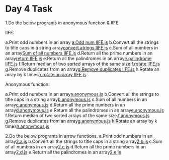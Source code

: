 # Day 4 Task

1.Do the below programs in anonymous function & IIFE

IIFE: 

a.Print odd numbers in an array [a.Odd num IIFE.js](./a.Odd%20num%20IIFE.js)
b.Convert all the strings to title caps in a string array[convert atrings IIFE.js](./b.convert%20strings%20IIFE.js)
c.Sum of all numbers in an array[Sum of all numbers IIFE.js](./c.Sum%20of%20all%20numbers%20IIFE.js)
d.Return all the prime numbers in an array[return IIFE.js](./d.return%20prime%20IIFE.js)
e.Return all the palindromes in an array[e.palindrome IIFE.js](./e.palindrome%20IIFE.js)
f.Return median of two sorted arrays of the same size.[f.rotate IIFE.js](./f.rotate%20IIFE.js)
g.Remove duplicates from an array[g.Remove duplicates IIFE.js](./g.Remove%20duplicates%20IIFE.js)
h.Rotate an array by k times[h.rotate an array IIFE.js](./h.rotate%20an%20array%20IIFE.js)

Anonymous function:

a.Print odd numbers in an array[a.anonymous.js](./a.anonymous.js)
b.Convert all the strings to title caps in a string array[b.anonymous.js](./b.anonymous.js)
c.Sum of all numbers in an array[c.anonymous.js](./c.anonymous.js)
d.Return all the prime numbers in an array[d.anonymous.js](./d.anonymous.js)
e.Return all the palindromes in an array[e.anonymous.js](./e.anonymous.js)
f.Return median of two sorted arrays of the same size.[f.anonymous.js](./f.anonymous.js)
g.Remove duplicates from an array[g.anonymous.js](./g,anonymous.js)
h.Rotate an array by k times[h.anonymous.js](./h.anonymous.js)

2.Do the below programs in arrow functions.
a.Print odd numbers in an array[2.a.js](./2.a.js)
b.Convert all the strings to title caps in a string array[2.b.js](./2.b.js)
c.Sum of all numbers in an array[2.c.js](./2.c.js)
d.Return all the prime numbers in an array[2.d.js](./2.d.js)
e.Return all the palindromes in an array[2.e.js](./2.e.js)

